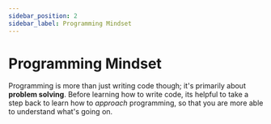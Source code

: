 ```yaml
---
sidebar_position: 2
sidebar_label: Programming Mindset
---
```



# Programming Mindset

Programming is more than just writing code though; it's primarily about **problem solving**. Before learning how to
write code, its helpful to take a step back to learn how to _approach_ programming, so that you are more able to understand what's going on.